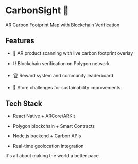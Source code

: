 # CarbonSight 🌱

AR Carbon Footprint Map with Blockchain Verification


## Features

- 📱 AR product scanning with live carbon footprint overlay
  
- ⛓️ Blockchain verification on Polygon network
  
- 🏆 Reward system and community leaderboard
  
- 💚 Store challenges for sustainability improvements


## Tech Stack

- React Native + ARCore/ARKit
  
- Polygon blockchain + Smart Contracts
  
- Node.js backend + Carbon APIs
  
- Real-time geolocation integration

It's all about making the world a better pace.
